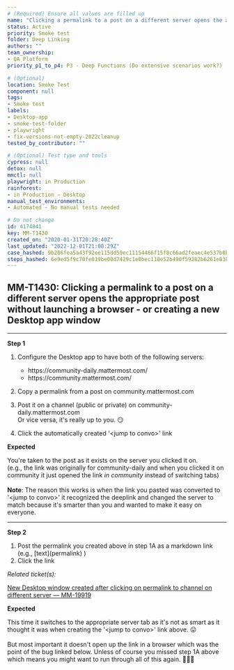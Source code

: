 ```yaml
---
# (Required) Ensure all values are filled up
name: "Clicking a permalink to a post on a different server opens the appropriate post without launching a browser - or creating a new Desktop app window"
status: Active
priority: Smoke test
folder: Deep Linking
authors: ""
team_ownership: 
- QA Platform
priority_p1_to_p4: P3 - Deep Functions (Do extensive scenarios work?)

# (Optional)
location: Smoke Test
component: null
tags:
- Smoke test
labels: 
- Desktop-app
- smoke-test-folder
- playwright
- fix-versions-not-empty-2022cleanup
tested_by_contributor: ""

# (Optional) Test type and tools
cypress: null
detox: null
mmctl: null
playwright: in Production
rainforest: 
- in Production — Desktop
manual_test_environments:
- Automated - No manual tests needed

# Do not change
id: 4174841
key: MM-T1430
created_on: "2020-01-31T20:28:40Z"
last_updated: "2022-12-01T21:08:29Z"
case_hashed: 9b286fea5a43f92ee115dd59ec11154466f15f8c66ad2feaec4e537b8b8b543c3e57a52d55182fb38439b7d19d26aa37
steps_hashed: 6e9ed5f9c70fe019be00d7429c1e0bec110e52b490f59282b6261e838ca3652f8b1ffcf31f0962c9e0719cfcb53dc383
---
```


<!-- (Auto-generated) Based on frontmatter's "key" and "name" -->

## MM-T1430: Clicking a permalink to a post on a different server opens the appropriate post without launching a browser - or creating a new Desktop app window

---

**Step 1**

1. Configure the Desktop app to have both of the following servers:

   - https\://community-daily.mattermost.com/
   - https\://community.mattermost.com/

2. Copy a permalink from a post on community.mattermost.com

3. Post it on a channel (public or private) on community-daily.mattermost.com\
   Or vice versa, it's really up to you. 😏

4. Click the automatically created '\<jump to convo>' link

**Expected**

You're taken to the post as it exists on the server you clicked it on.\
(e.g., the link was originally for community-daily and when you clicked it on community it just opened the link _in community_ instead of switching tabs)\
\
**Note**: The reason this works is when the link you pasted was converted to '\<jump to convo>' it recognized the deeplink and changed the server to match because it's smarter than you and wanted to make it easy on everyone.

---

**Step 2**

1. Post the permalink you created above in step 1A as a markdown link (e.g., \[text]\(permalink) )
2. Click the link

_Related ticket(s):_

[New Desktop window created after clicking on permalink to channel on different server — MM-19919](https://mattermost.atlassian.net/browse/MM-19919)

**Expected**

This time it switches to the appropriate server tab as it's not as smart as it thought it was when creating the '\<jump to convo>' link above. 😛\
\
But most important it doesn't open up the link in a browser which was the point of the bug linked below. Unless of course you missed step 1A above which means you might want to run through all of this again. 🤦🏼‍♂️
